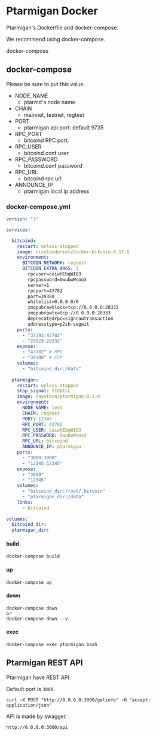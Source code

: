 # Ptarmigan Docker

Ptarmigan's Dockerfile and docker-compose.

We recommend using docker-compose.

docker-compose

## docker-compose

Please be sure to put this value.

- NODE_NAME
    - ptarmd's node name 
- CHAIN
    - mainnet, testnet, regtest
- PORT
    - ptarmigan api port. default 9735
- RPC_PORT
    - bitcoind RPC port.
- RPC_USER
    - bitcoind.conf user
- RPC_PASSWORD
    - bitcoind.conf password
- RPC_URL
    - bitcoind rpc url
- ANNOUNCE_IP
    - ptarmigan local ip address

### docker-compose.yml

```docker-compose.yml
version: "3"

services:

  bitcoind:
    restart: unless-stopped
    image: nicolasdorier/docker-bitcoin:0.17.0
    environment:
      BITCOIN_NETWORK: regtest
      BITCOIN_EXTRA_ARGS: |
        rpcuser=ceiwHEbqWI83
        rpcpassword=DwubwWsoo3
        server=1
        rpcport=43782
        port=39388
        whitelist=0.0.0.0/0
        zmqpubrawblock=tcp://0.0.0.0:28332
        zmqpubrawtx=tcp://0.0.0.0:28333
        deprecatedrpc=signrawtransaction
        addresstype=p2sh-segwit
    ports: 
      - "37393:43782"
      - "23823:28332"
    expose:
      - "43782" # RPC
      - "39388" # P2P
    volumes:
      - "bitcoind_dir:/data"
  
  ptarmigan:
    restart: unless-stopped
    stop_signal: SIGKILL
    image: nayutaco/ptarmigan:0.1.0
    environment:
      NODE_NAME: test
      CHAIN: regtest
      PORT: 12345
      RPC_PORT: 43782
      RPC_USER: ceiwHEbqWI83
      RPC_PASSWORD: DwubwWsoo3
      RPC_URL: bitcoind
      ANNOUNCE_IP: ptarmigan
    ports:
      - "3000:3000"
      - "12345:12345"
    expose:
      - "3000"
      - "12345"
    volumes:
      - "bitcoind_dir:/root/.bitcoin"
      - "ptarmigan_dir:/data"
    links:
      - bitcoind
      
volumes:
  bitcoind_dir:
  ptarmigan_dir:
```

#### build

```
docker-compose build
```

#### up

```
docker-compose up
```

#### down

```
docker-compose down 
or
docker-compose down --v
```

#### exec

```
docker-compose exec ptarmigan bash
```

## Ptarmigan REST API

Ptarmigan have REST API.

Default port is `3000`.

```
curl -X POST "http://0.0.0.0:3000/getinfo" -H "accept: application/json"
```

API is made by swagger.

```
http://0.0.0.0:3000/api
```
